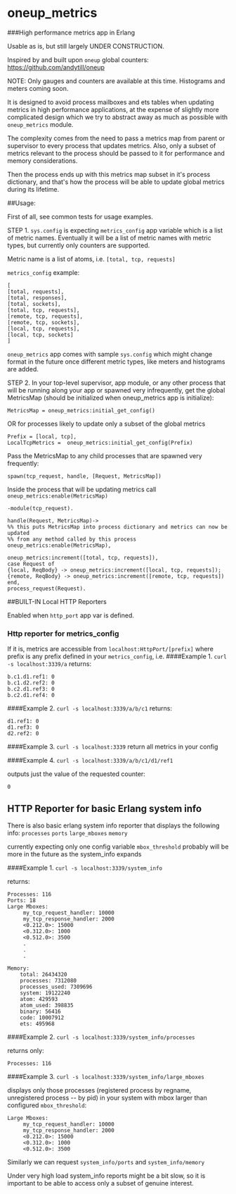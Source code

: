# oneup_metrics

###High performance metrics app in Erlang 

Usable as is, but still largely UNDER CONSTRUCTION.  

Inspired by and built upon `oneup` global counters:
https://github.com/andytill/oneup

NOTE: Only gauges and counters are available at this time.  Histograms and meters coming soon. 

It is designed to avoid process mailboxes and ets tables when updating metrics in high performance applications, 
at the expense of slightly more complicated design which we try to abstract away as much as possible with `oneup_metrics` module.

The complexity comes from the need to pass a metrics map from parent or supervisor to every process that updates metrics.
Also, only a subset of metrics relevant to the process should be passed to it for performance and memory considerations.  

Then the process ends up with this metrics map subset in it's process dictionary, and that's how the process will be able to update global metrics during its lifetime.
 
##Usage:

First of all, see common tests for usage examples.

STEP 1. 
`sys.config` is expecting `metrics_config` app variable which is a list of metric names. 
Eventually it will be a list of metric names with metric types, but currently only counters are supported. 

Metric name is a list of atoms, i.e. `[total, tcp, requests]`

`metrics_config` example:

```
[
[total, requests],
[total, responses],
[total, sockets],
[total, tcp, requests],
[remote, tcp, requests],
[remote, tcp, sockets],
[local, tcp, requests],
[local, tcp, sockets]
]
```

`oneup_metrics` app comes with sample `sys.config` which might change format in the future once different metric types, like meters and histograms are added.

STEP 2. 
In your top-level supervisor, app module, or any other process that will be running along your app or spawned very infrequently, get the global MetricsMap (should be initialized when oneup_metrics app is initialize):

```MetricsMap = oneup_metrics:initial_get_config()```

OR for processes likely to update only a subset of the global metrics

```
Prefix = [local, tcp],
LocalTcpMetrics =  oneup_metrics:initial_get_config(Prefix)
```

Pass the MetricsMap to any child processes that are spawned very frequently:

```
spawn(tcp_request, handle, [Request, MetricsMap])
```

Inside the process that will be updating metrics call  `oneup_metrics:enable(MetricsMap)`
```
-module(tcp_request).

handle(Request, MetricsMap)->
%% this puts MetricsMap into process dictionary and metrics can now be updated 
%% from any method called by this process
oneup_metrics:enable(MetricsMap),  

oneup_metrics:increment([total, tcp, requests]),
case Request of 
{local, ReqBody} -> oneup_metrics:increment([local, tcp, requests]);
{remote, ReqBody} -> oneup_metrics:increment([remote, tcp, requests])
end,
process_request(Request).
```



##BUILT-IN Local HTTP Reporters

Enabled when `http_port` app var is defined. 

### Http reporter for metrics_config
  
If it is, metrics are accessible from `localhost:HttpPort/[prefix]` where prefix is any prefix defined in your `metrics_config`, i.e.
####Example 1. 
`curl -s localhost:3339/a`
returns:
```
b.c1.d1.ref1: 0
b.c1.d2.ref2: 0
b.c2.d1.ref3: 0
b.c2.d1.ref4: 0
```

####Example 2. 
`curl -s localhost:3339/a/b/c1`
returns:
```
d1.ref1: 0
d1.ref3: 0
d2.ref2: 0
```

####Example 3. 
`curl -s localhost:3339`  return all metrics in your config

####Example 4. 
`curl -s localhost:3339/a/b/c1/d1/ref1`

outputs just the value of the requested counter:

```
0
```

## HTTP Reporter for basic Erlang system info
There is also basic erlang system info reporter that displays the following info:
`processes`
`ports`
`large_mboxes`
`memory` 

currently expecting only one config variable `mbox_threshold` 
probably will be more in the future as the system_info expands

####Example 1. 
`curl -s localhost:3339/system_info`

returns:

```
Processes: 116
Ports: 18
Large Mboxes:
     my_tcp_request_handler: 10000
     my_tcp_response_handler: 2000
     <0.212.0>: 15000
     <0.312.0>: 1000
     <0.512.0>: 3500
     .
     .
     .

Memory:
    total: 26434320
    processes: 7312080
    processes_used: 7309696
    system: 19122240
    atom: 429593
    atom_used: 398835
    binary: 56416
    code: 10007912
    ets: 495968
```

####Example 2.
`curl -s localhost:3339/system_info/processes`

returns only:

```
Processes: 116
```

####Example 3.
`curl -s localhost:3339/system_info/large_mboxes`

displays only those processes (registered process by regname, unregistered process -- by pid) in your system with mbox larger than configured `mbox_threshold`:

```
Large Mboxes:
     my_tcp_request_handler: 10000
     my_tcp_response_handler: 2000
     <0.212.0>: 15000
     <0.312.0>: 1000
     <0.512.0>: 3500
```

Similarly we can request `system_info/ports` and `system_info/memory`



Under very high load system_info reports might be a bit slow, so it is important to be able to access only a subset of genuine interest.


